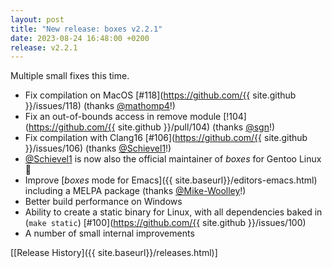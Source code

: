 ```yaml
---
layout: post
title: "New release: boxes v2.2.1"
date: 2023-08-24 16:48:00 +0200
release: v2.2.1
---
```


Multiple small fixes this time.<!--break-->

- Fix compilation on MacOS [#118](https://github.com/{{ site.github }}/issues/118) (thanks
  <span class="atmention">[@mathomp4](https://github.com/mathomp4)</span>!)
- Fix an out-of-bounds access in remove module [!104](https://github.com/{{ site.github }}/pull/104) (thanks
  <span class="atmention">[@sgn](https://github.com/sgn)</span>!)
- Fix compilation with Clang16 [#106](https://github.com/{{ site.github }}/issues/106) (thanks
  <span class="atmention">[@Schievel1](https://github.com/Schievel1)</span>!)
- <span class="atmention">[@Schievel1](https://github.com/Schievel1)</span> is now also the official maintainer of
  *boxes* for Gentoo Linux :1st_place_medal:
- Improve [*boxes* mode for Emacs]({{ site.baseurl}}/editors-emacs.html) including a MELPA package (thanks
  <span class="atmention">[@Mike-Woolley](https://github.com/Mike-Woolley)</span>!)
- Better build performance on Windows
- Ability to create a static binary for Linux, with all dependencies baked in (`make static`)
  [#100](https://github.com/{{ site.github }}/issues/100)
- A number of small internal improvements

[[Release History]({{ site.baseurl}}/releases.html)]
